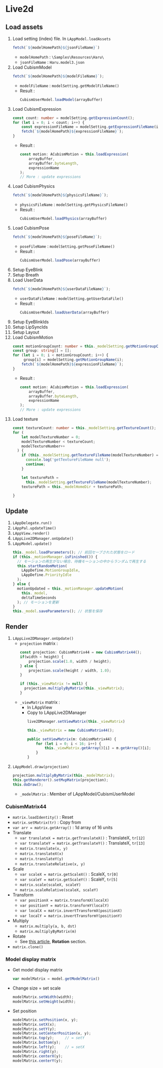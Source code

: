 # Live2d

## Load assets

1. Load setting (index) file. In `LAppModel.loadAssets`
    ```ts
    fetch(`${modelHomePath}${jsonFileName}`)
    ```
    - `modelHomePath` : `\Samples\Resources\Haru\`
    - `jsonFileName` : `Haru.model3.json`
1. Load CubismModel
    ```ts
    fetch(`${modelHomePath}${modelFileName}`);
    ```
    - `modelFileName` : `modelSetting.getModelFileName()`
    - Result : 
        ```ts
        CubismUserModel.loadModel(arrayBuffer)
        ```
1. Load CubismExpression
    ```ts
    const count: number = modelSetting.getExpressionCount();
    for (let i = 0; i < count; i++) {
        const expressionFileName = modelSetting.getExpressionFileName(i);
        fetch(`${modelHomePath}${expressionFileName}`);
    }
    ```
    - Result : 
        ```ts
        const motion: ACubismMotion = this.loadExpression(
            arrayBuffer,
            arrayBuffer.byteLength,
            expressionName
        );
        // More : update expressions
        ```
1. Load CubismPhysics
    ```ts
    fetch(`${modelHomePath}${physicsFileName}`);
    ```
    - `physicsFileName` : `modelSetting.getPhysicsFileName()`
    - Result : 
        ```ts
        CubismUserModel.loadPhysics(arrayBuffer)
        ```
1. Load CubismPose
    ```ts
    fetch(`${modelHomePath}${poseFileName}`);
    ```
    - `poseFileName` : `modelSetting.getPoseFileName()`
    - Result : 
        ```ts
        CubismUserModel.loadPose(arrayBuffer)
        ```
1. Setup EyeBlink
1. Setup Breath
1. Load UserData
    ```ts
    fetch(`${modelHomePath}${userDataFileName}`);
    ```
    - `userDataFileName` : `modelSetting.getUserDataFile()`
    - Result : 
        ```ts
        CubismUserModel.loadUserData(arrayBuffer)
        ```
1. Setup EyeBlinkIds
1. Setup LipSyncIds
1. Setup Layout
1. Load CubismMotion
    ```ts    
    const motionGroupCount: number = this._modelSetting.getMotionGroupCount();
    const group: string[] = [];
    for (let i = 0; i < motionGroupCount; i++) {
         group[i] = modelSetting.getMotionGroupName(i);
        fetch(`${modelHomePath}${expressionFileName}`);
    }
    ```
    - Result : 
        ```ts
        const motion: ACubismMotion = this.loadExpression(
            arrayBuffer,
            arrayBuffer.byteLength,
            expressionName
        );
        // More : update expressions
        ```
1. Load texture
    ```ts
    const textureCount: number = this._modelSetting.getTextureCount();
    for (
        let modelTextureNumber = 0;
        modelTextureNumber < textureCount;
        modelTextureNumber++
      ) {
        if (this._modelSetting.getTextureFileName(modelTextureNumber) == '') {
          console.log('getTextureFileName null');
          continue;
        }

        let texturePath =
          this._modelSetting.getTextureFileName(modelTextureNumber);
        texturePath = this._modelHomeDir + texturePath;
        
    }
    ```

## Update

1. `LAppDelegate.run()`
1. `LAppPal.updateTime()`
1. `LAppView.render()`
1. `LAppLive2DManager.onUpdate()`
1. `LAppModel.update()`
    ```ts
    this._model.loadParameters(); // 前回セーブされた状態をロード
    if (this._motionManager.isFinished()) {
      // モーションの再生がない場合、待機モーションの中からランダムで再生する
      this.startRandomMotion(
        LAppDefine.MotionGroupIdle,
        LAppDefine.PriorityIdle
      );
    } else {
      motionUpdated = this._motionManager.updateMotion(
        this._model,
        deltaTimeSeconds
      ); // モーションを更新
    }
    this._model.saveParameters(); // 状態を保存
    ```    

## Render

1. `LAppLive2DManager.onUpdate()`
    - `projection` matrix :
        ```ts
        const projection: CubismMatrix44 = new CubismMatrix44();
        if(width < height) {
            projection.scale(1.0, width / height);
        } else {
            projection.scale(height / width, 1.0);
        }

        if (this._viewMatrix != null) {
          projection.multiplyByMatrix(this._viewMatrix);
        }
        ```
    - `_viewMatrix` matrix :
        - In LAppView
        - Copy to LAppLive2DManager
            ```ts
            live2DManager.setViewMatrix(this._viewMatrix)
            ```
            ```ts
            this._viewMatrix = new CubismMatrix44();
            
            public setViewMatrix(m: CubismMatrix44) {
                for (let i = 0; i < 16; i++) {
                    this._viewMatrix.getArray()[i] = m.getArray()[i];
                }
            }
            ```
1. `LAppModel.draw(projection)`
    ```ts
    projection.multiplyByMatrix(this._modelMatrix);
    this.getRenderer().setMvpMatrix(projection);
    this.doDraw();
    ```
    - `_modelMatrix` : Member of LAppModel/CubismUserModel

### CubismMatrix44

- `matrix.loadIdentity()` : Reset
- `matrix.setMatrix(tr)` : Copy from
- `var arr = matrix.getArray()` : 1d array of 16 units
- Translate
    - `var translateX = matrix.getTranslateX()` : TranslateX, `tr[12]`
    - `var translateY = matrix.getTranslateY()` : TranslateX, `tr[13]`
    - `matrix.translate(x, y)`
    - `matrix.translateX(x)`
    - `matrix.translateY(y)`
    - `matrix.translateRelative(x, y)`
- Scale
    - `var scaleX = matrix.getScaleX()` : ScaleX, `tr[0]`
    - `var scaleY = matrix.getScaleY()` : ScaleY, `tr[5]`
    - `matrix.scale(scaleX, scaleY)`
    - `matrix.scaleRelative(scaleX, scaleY)`
- Transform
    - `var positionX = matrix.transformX(localX)`
    - `var positionY = matrix.transformY(localY)`
    - `var localX = matrix.invertTransformX(positionX)`
    - `var localY = matrix.invertTransformY(positionY)`
- Multiply
    - `matrix.multiply(a, b, dst)`
    - `matrix.multiplyByMatrix(m)`
- Rotate
    - See [this article](https://learnopengl.com/Getting-started/Transformations), **Rotation** section.
- `matrix.clone()`

### Model display matrix

- Get model display matrix
    ```ts
    var modelMatrix = model.getModelMatrix()
    ```
- Change size = set scale
    ```ts
    modelMatrix.setWidth(width);
    modelMatrix.setHeight(width);
    ```
- Set position
    ```ts
    modelMatrix.setPosition(x, y);
    modelMatrix.setX(x);
    modelMatrix.setY(y);
    modelMatrix.setCenterPosition(x, y);
    modelMatrix.top(y);     // = setY
    modelMatrix.bottom(y);
    modelMatrix.left(y);    // = setX
    modelMatrix.right(y);
    modelMatrix.centerX(y);
    modelMatrix.centerY(y);
    ```


